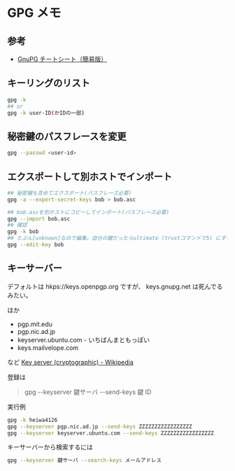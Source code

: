 # GPG メモ

## 参考

- [GnuPG チートシート（簡易版）](https://zenn.dev/spiegel/articles/20200920-gnupg-cheat-sheet)

## キーリングのリスト

```bash
gpg -k
## or
gpg -k user-ID(かIDの一部)
```

## 秘密鍵のパスフレースを変更

```bash
gpg --passwd <user-id>
```

## エクスポートして別ホストでインポート

```bash
## 秘密鍵も含めてエクスポート(パスフレーズ必要)
gpg -a --export-secret-keys bob > bob.asc

## bob.ascを別ホストにコピーしてインポート(パスフレーズ必要)
gpg --import bob.asc
## 確認
gpg -k bob
## たぶん[unknown]なので編集。自分の鍵だったらultimate (trustコマンドで5) にするとか
gpg --edit-key bob
```

## キーサーバー

デフォルトは
hkps://keys.openpgp.org
ですが、
keys.gnupg.net は死んでるみたい。

ほか

- pgp.mit.edu
- pgp.nic.ad.jp
- keyserver.ubuntu.com - いちばんまともっぽい
- keys.mailvelope.com

など [Key server (cryptographic) - Wikipedia](<https://en.wikipedia.org/wiki/Key_server_(cryptographic)#Keyserver_examples>)

登録は

> gpg --keyserver 鍵サーバ --send-keys 鍵 ID

実行例

```bash
gpg -k heiwa4126
gpg --keyserver pgp.nic.ad.jp --send-keys ZZZZZZZZZZZZZZZZZ
gpg --keyserver keyserver.ubuntu.com --send-keys ZZZZZZZZZZZZZZZZZ
```

キーサーバーから検索するには

```bash
gpg --keyserver 鍵サーバ --search-keys メールアドレス
```
